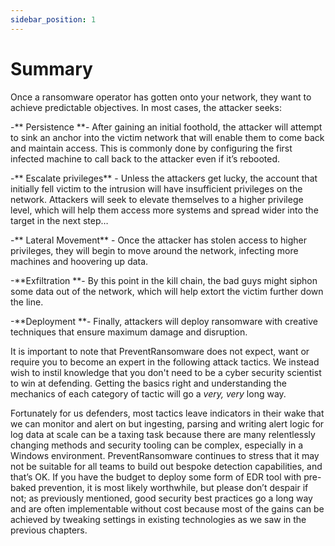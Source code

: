 ```yaml
---
sidebar_position: 1
---
```


# Summary
Once a ransomware operator has gotten onto your network, they want to achieve predictable objectives. In most cases, the attacker seeks:

-** Persistence **- After gaining an initial foothold, the attacker will attempt to sink an anchor into the victim network that will enable them to come back and maintain access. This is commonly done by configuring the first infected machine to call back to the attacker even if it’s rebooted.  

-** Escalate privileges** - Unless the attackers get lucky, the account that initially fell victim to the intrusion will have insufficient privileges on the network. Attackers will seek to elevate themselves to a higher privilege level, which will help them access more systems and spread wider into the target in the next step…  

-** Lateral Movement** - Once the attacker has stolen access to higher privileges, they will begin to move around the network, infecting more machines and hoovering up data.  
  
 -**Exfiltration **- By this point in the kill chain, the bad guys might siphon some data out of the network, which will help extort the victim further down the line.  

-**Deployment **- Finally, attackers will deploy ransomware with creative techniques that ensure maximum damage and disruption.

It is important to note that PreventRansomware does not expect, want or require you to become an expert in the following attack tactics. We instead wish to instil knowledge that you don't need to be a cyber security scientist to win at defending. Getting the basics right and understanding the mechanics of each category of tactic will go a _very, very_ long way. 

Fortunately for us defenders, most tactics leave indicators in their wake that we can monitor and alert on but ingesting, parsing and writing alert logic for log data at scale can be a taxing task because there are many relentlessly changing methods and security tooling can be complex, especially in a Windows environment. PreventRansomware continues to stress that it may not be suitable for all teams to build out bespoke detection capabilities, and that’s OK. If you have the budget to deploy some form of EDR tool with pre-baked prevention, it is most likely worthwhile, but please don’t despair if not; as previously mentioned, good security best practices go a long way and are often implementable without cost because most of the gains can be achieved by tweaking settings in existing technologies as we saw in the previous chapters.

  
